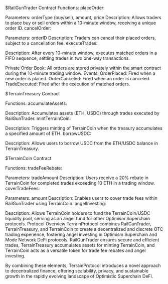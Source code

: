 $RailGunTrader Contract
Functions:
placeOrder:

Parameters: orderType (buy/sell), amount, price
Description: Allows traders to place buy or sell orders within a 10-minute window, receiving a unique order ID.
cancelOrder:

Parameters: orderID
Description: Traders can cancel their placed orders, subject to a cancellation fee.
executeTrades:

Description: After every 10-minute window, executes matched orders in a FIFO sequence, settling trades in two one-way transactions.

Private Order Book: All orders are stored privately within the smart contract during the 10-minute trading window.
Events:
OrderPlaced: Fired when a new order is placed.
OrderCanceled: Fired when an order is canceled.
TradeExecuted: Fired after the execution of matched orders.

$TerrainTreasury Contract

Functions:
accumulateAssets:

Description: Accumulates assets (ETH, USDC) through trades executed by RailGunTrader.
mintTerrainCoin:

Description: Triggers minting of TerrainCoin when the treasury accumulates a specified amount of ETH.
borrowUSDC:

Description: Allows users to borrow USDC from the ETH/USDC balance in TerrainTreasury.

$TerrainCoin Contract

Functions:
tradeFeeRebate:

Parameters: tradeAmount
Description: Users receive a 20% rebate in TerrainCoin for completed trades exceeding 10 ETH in a trading window.
coverTradeFees:

Parameters: amount
Description: Enables users to cover trade fees within RailGunTrader using TerrainCoin.
angelInvesting:

Description: Allows TerrainCoin holders to fund the TerrainCoin/USDC liquidity pool, serving as an angel fund for other Optimism Superchain protocols.
Protocol Overview
TerrainProtocol combines RailGunTrader, TerrainTreasury, and TerrainCoin to create a decentralized and discrete OTC trading experience, fostering angel investing in Optimism Superchain and Mode Network DeFi protocols. RailGunTrader ensures secure and efficient trades, TerrainTreasury accumulates assets for minting TerrainCoin, and TerrainCoin acts as a versatile token for trade fee rebates and angel investing.

By combining these elements, TerrainProtocol introduces a novel approach to decentralized finance, offering scalability, privacy, and sustainable growth in the rapidly evolving landscape of Optimistic Superchain DeFi.
